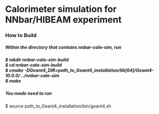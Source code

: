 # Calorimeter simulation for NNbar/HIBEAM experiment


<h3>How to Build</h3>

<h5>Within the directory that contains nnbar-calo-sim, run <h5>
  
$ mkdir nnbar-calo-sim-build <br>
$ cd nnbar-calo-sim-build  <br>
$ cmake -DGeant4_DIR=path_to_Geant4_installation/lib[64]/Geant4-10.0.0/ ../nnbar-calo-sim <br>
$ make <br>              

<h5>You made need to run </h5>

$ source path_to_Geant4_installation/bin/geant4.sh 
